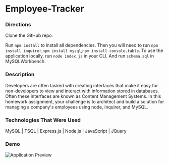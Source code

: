 # Employee-Tracker

### Directions
Clone the GitHub repo.

Run `npm install` to install all dependencies. Then you will need to run `npm install inquirer`,`npm install mysql`,`npm install console.table`. To use the application locally, run `node index.js` in your CLI. And run `schema.sql` in MySQLWorkbench.

### Description
Developers are often tasked with creating interfaces that make it easy for non-developers to view and interact with information stored in databases. Often these interfaces are known as Content Management Systems. In this homework assignment, your challenge is to architect and build a solution for managing a company's employees using node, inquirer, and MySQL.

### Technologies That Were Used
MySQL | TSQL | Express.js | Node.js | JavaScript | JQuery

### Demo

![Application Preview](files/demo.gif)


